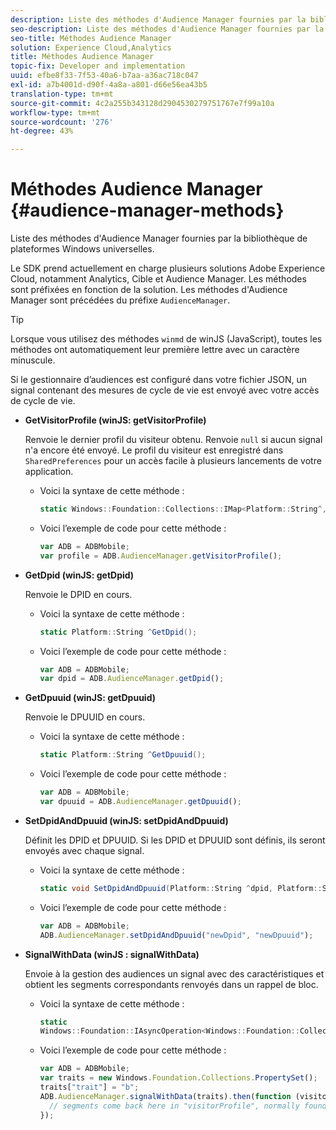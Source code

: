 ```yaml
---
description: Liste des méthodes d'Audience Manager fournies par la bibliothèque de plateformes Windows universelles.
seo-description: Liste des méthodes d'Audience Manager fournies par la bibliothèque de plateformes Windows universelles.
seo-title: Méthodes Audience Manager
solution: Experience Cloud,Analytics
title: Méthodes Audience Manager
topic-fix: Developer and implementation
uuid: efbe8f33-7f53-40a6-b7aa-a36ac718c047
exl-id: a7b4001d-d90f-4a8a-a801-d66e56ea43b5
translation-type: tm+mt
source-git-commit: 4c2a255b343128d2904530279751767e7f99a10a
workflow-type: tm+mt
source-wordcount: '276'
ht-degree: 43%

---
```


# Méthodes Audience Manager {#audience-manager-methods}

Liste des méthodes d&#39;Audience Manager fournies par la bibliothèque de plateformes Windows universelles.

Le SDK prend actuellement en charge plusieurs solutions Adobe Experience Cloud, notamment Analytics, Cible et Audience Manager. Les méthodes sont préfixées en fonction de la solution. Les méthodes d&#39;Audience Manager sont précédées du préfixe `AudienceManager`.

>[!TIP]
>
>Lorsque vous utilisez des méthodes `winmd` de winJS (JavaScript), toutes les méthodes ont automatiquement leur première lettre avec un caractère minuscule.

Si le gestionnaire d’audiences est configuré dans votre fichier JSON, un signal contenant des mesures de cycle de vie est envoyé avec votre accès de cycle de vie.

* **GetVisitorProfile (winJS: getVisitorProfile)**

   Renvoie le dernier profil du visiteur obtenu. Renvoie `null` si aucun signal n&#39;a encore été envoyé. Le profil du visiteur est enregistré dans `SharedPreferences` pour un accès facile à plusieurs lancements de votre application.

   * Voici la syntaxe de cette méthode :

      ```csharp
      static Windows::Foundation::Collections::IMap<Platform::String^,Platform::Object^> ^GetVisitorProfile();
      ```

   * Voici l’exemple de code pour cette méthode :

      ```js
      var ADB = ADBMobile; 
      var profile = ADB.AudienceManager.getVisitorProfile();
      ```

* **GetDpid (winJS: getDpid)**

   Renvoie le DPID en cours.

   * Voici la syntaxe de cette méthode :

      ```csharp
      static Platform::String ^GetDpid();
      ```

   * Voici l’exemple de code pour cette méthode :

      ```js
      var ADB = ADBMobile;
      var dpid = ADB.AudienceManager.getDpid(); 
      ```

* **GetDpuuid (winJS: getDpuuid)**

   Renvoie le DPUUID en cours.

   * Voici la syntaxe de cette méthode :

      ```csharp
      static Platform::String ^GetDpuuid();
      ```

   * Voici l’exemple de code pour cette méthode :

      ```js
      var ADB = ADBMobile; 
      var dpuuid = ADB.AudienceManager.getDpuuid();
      ```

* **SetDpidAndDpuuid (winJS: setDpidAndDpuuid)**

   Définit les DPID et DPUUID. Si les DPID et DPUUID sont définis, ils seront envoyés avec chaque signal.

   * Voici la syntaxe de cette méthode :

      ```csharp
      static void SetDpidAndDpuuid(Platform::String ^dpid, Platform::String ^dpuuid);
      ```

   * Voici l’exemple de code pour cette méthode :

      ```js
      var ADB = ADBMobile; 
      ADB.AudienceManager.setDpidAndDpuuid("newDpid", "newDpuuid");
      ```

* **SignalWithData (winJS : signalWithData)**

   Envoie à la gestion des audiences un signal avec des caractéristiques et obtient les segments correspondants renvoyés dans un rappel de bloc.

   * Voici la syntaxe de cette méthode :

      ```csharp
      static 
      Windows::Foundation::IAsyncOperation<Windows::Foundation::Collections::IMap<Platform::String^, Platform::Object^> ^> ^SignalWithData(Windows::Foundation::Collections::IMap<Platform::String^,Platform::Object> ^data);
      ```

   * Voici l’exemple de code pour cette méthode :

      ```js
      var ADB = ADBMobile;
      var traits = new Windows.Foundation.Collections.PropertySet(); 
      traits["trait"] = "b";
      ADB.AudienceManager.signalWithData(traits).then(function (visitorProfile) { 
        // segments come back here in "visitorProfile", normally found in the "segs" object of your json 
      });
      ```
